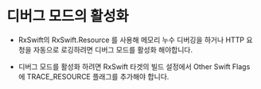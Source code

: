 # 디버그 모드의 활성화 

- RxSwift의 RxSwift.Resource 를 사용해 메모리 누수 디버깅을 하거나 HTTP 요청을 자동으로 로깅하려면 디버그 모드를 활성화 해야합니다.

- 디버그 모드를 활성화 하려면 RxSwift 타겟의 빌드 설정에서 Other Swift Flags 에 TRACE_RESOURCE 플래그를 추가해야 합니다.


